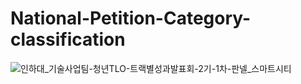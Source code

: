 # National-Petition-Category-classification


![인하대_기술사업팀-청년TLO-트랙별성과발표회-2기-1차-판넬_스마트시티](https://user-images.githubusercontent.com/48244162/100848005-de6ec300-34c3-11eb-8269-4c98cf973e0a.png)

